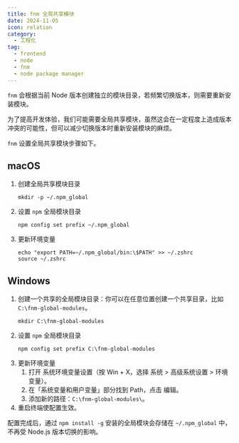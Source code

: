 ```yaml
---
title: fnm 全局共享模块
date: 2024-11-05
icon: relation
category:
  - 工程化
tag:
  - frontend
  - node
  - fnm
  - node package manager
---
```


`fnm` 会根据当前 Node 版本创建独立的模块目录，若频繁切换版本，则需要重新安装模块。

为了提高开发体验，我们可能需要全局共享模块，虽然这会在一定程度上造成版本冲突的可能性，但可以减少切换版本时重新安装模块的麻烦。

`fnm` 设置全局共享模块步骤如下。

## macOS

1. 创建全局共享模块目录
   ```shell
   mkdir -p ~/.npm_global
   ```
2. 设置 `npm` 全局模块目录
   ```shell
   npm config set prefix ~/.npm_global
   ```
3. 更新环境变量
   ```shell
   echo "export PATH=~/.npm_global/bin:\$PATH" >> ~/.zshrc
   source ~/.zshrc
   ```

## Windows

1. 创建一个共享的全局模块目录：你可以在任意位置创建一个共享目录，比如 `C:\fnm-global-modules`。
   ```shell
   mkdir C:\fnm-global-modules
   ```
2. 设置 `npm` 全局模块目录
   ```shell
   npm config set prefix C:\fnm-global-modules
   ```
3. 更新环境变量
   1. 打开 系统环境变量设置（按 Win + X，选择 系统 > 高级系统设置 > 环境变量）。
   2. 在「系统变量和用户变量」部分找到 Path，点击 编辑。
   3. 添加新的路径：`C:\fnm-global-modules\`。
4. 重启终端使配置生效。

配置完成后，通过 `npm install -g` 安装的全局模块会存储在 `~/.npm_global` 中，不再受 Node.js 版本切换的影响。
